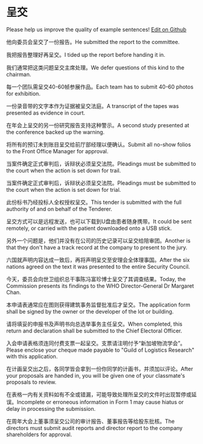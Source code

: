 # 呈交

Please help us improve the quality of example sentences! [Edit on Github](https://github.com/jiyushe/jiyu-example-sentence-source/blob/main/chinese/chengjiao.md)

<p><span class="chinese">他向委员会呈交了一份报告。</span><span class="english">He submitted the report to the committee.</span></p>

<p><span class="chinese">我把报告整理好再呈交。</span><span class="english">I tided up the report before handing it in.</span></p>

<p><span class="chinese">我们通常把这类问题呈交主席处理。</span><span class="english">We defer questions of this kind to the chairman.</span></p>

<p><span class="chinese">每一个团队需呈交40-60帧参展作品。</span><span class="english">Each team has to submit 40-60 photos for exhibition.</span></p>

<p><span class="chinese">一份录音带的文字本作为证据被呈交法庭。</span><span class="english">A transcript of the tapes was presented as evidence in court.</span></p>

<p><span class="chinese">在年会上呈交的另一份研究报告支持这种警示。</span><span class="english">A second study presented at the conference backed up the warning.</span></p>

<p><span class="chinese">将所有的预订未到账目呈交给前厅部经理以便确认。</span><span class="english">Submit all no-show folios to the Front Office Manager for approval.</span></p>

<p><span class="chinese">当案件确定正式审判后，诉辩状必须呈交法院。</span><span class="english">Pleadings must be submitted to the court when the action is set down for trail.</span></p>

<p><span class="chinese">当案件确定正式审判后，诉辩状必须呈交法院。</span><span class="english">Pleadings must be submitted to the court when the action is set down for trial.</span></p>

<p><span class="chinese">此份标书乃经投标人全权授权呈交。</span><span class="english">This tender is submitted with the full authority of and on behalf of the Tenderer.</span></p>

<p><span class="chinese">呈交方式可以是远程发送，也可以下载到U盘由患者随身携带。</span><span class="english">It could be sent remotely, or carried with the patient downloaded onto a USB stick.</span></p>

<p><span class="chinese">另外一个问题是，他们并没有在公司的历史记录可以呈交给陪审团。</span><span class="english">Another is that they don't have a track record at the company to present to the jury.</span></p>

<p><span class="chinese">六国就声明内容达成一致后，再将声明呈交至安理会全体理事国。</span><span class="english">After the six nations agreed on the text it was presented to the entire Security Council.</span></p>

<p><span class="chinese">今天，委员会向世卫组织总干事陈冯富珍博士呈交了其调查结果。</span><span class="english">Today, the Commission presents its findings to the WHO Director-General Dr Margaret Chan.</span></p>

<p><span class="chinese">本申请表通常应在图则获得建筑事务监督批准后才呈交。</span><span class="english">The application form shall be signed by the owner or the developer of the lot or building.</span></p>

<p><span class="chinese">请将填妥的申报书及声明书向总选举事务主任呈交。</span><span class="english">When completed, this return and declaration shall be submitted to the Chief Electoral Officer.</span></p>

<p><span class="chinese">入会申请表格须连同付费支票一起呈交。支票请注明付予“新加坡物流学会”。</span><span class="english">Please enclose your cheque made payable to "Guild of Logistics Research" with this application.</span></p>

<p><span class="chinese">在计画呈交出之后，各同学皆会拿到一份你同学的计画书，并须加以评论。</span><span class="english">After your proposals are handed in, you will be given one of your classmate's proposals to review.</span></p>

<p><span class="chinese">在表格一内有关资料如有不全或错漏，可能导致处理所呈交的文件时出现暂停或延误。</span><span class="english">Incomplete or erroneous information in Form 1 may cause hiatus or delay in processing the submission.</span></p>

<p><span class="chinese">在周年大会上董事须呈交公司的审计报告、董事报告等给股东批核。</span><span class="english">The directors must submit audit reports and director report to the company shareholders for approval.</span></p>

